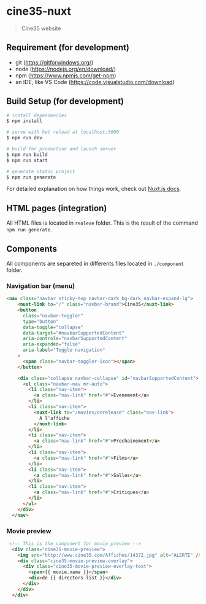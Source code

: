 # cine35-nuxt

> Cine35 website

## Requirement (for development)

- git (https://gitforwindows.org/)
- node (https://nodejs.org/en/download/)
- npm (https://www.npmjs.com/get-npm)
- an IDE, like VS Code (https://code.visualstudio.com/download)

## Build Setup (for development)

```bash
# install dependencies
$ npm install

# serve with hot reload at localhost:3000
$ npm run dev

# build for production and launch server
$ npm run build
$ npm run start

# generate static project
$ npm run generate
```

For detailed explanation on how things work, check out [Nuxt.js docs](https://nuxtjs.org).

## HTML pages (integration)

All HTML files is located in `realese` folder. This is the result of the command `npm run generate`.

## Components

All components are separeted in differents files located in `./component` folder.

### Navigation bar (menu)

```HTML
<nav class="navbar sticky-top navbar-dark bg-dark navbar-expand-lg">
    <nuxt-link to="/" class="navbar-brand">Cine35</nuxt-link>
    <button
      class="navbar-toggler"
      type="button"
      data-toggle="collapse"
      data-target="#navbarSupportedContent"
      aria-controls="navbarSupportedContent"
      aria-expanded="false"
      aria-label="Toggle navigation"
    >
      <span class="navbar-toggler-icon"></span>
    </button>

    <div class="collapse navbar-collapse" id="navbarSupportedContent">
      <ul class="navbar-nav mr-auto">
        <li class="nav-item">
          <a class="nav-link" href="#">Evenement</a>
        </li>
        <li class="nav-item">
          <nuxt-link to="/movies/onrelease" class="nav-link">
            A l'affiche
          </nuxt-link>
        </li>
        <li class="nav-item">
          <a class="nav-link" href="#">Prochainement</a>
        </li>
        <li class="nav-item">
          <a class="nav-link" href="#">Films</a>
        </li>
        <li class="nav-item">
          <a class="nav-link" href="#">Salles</a>
        </li>
        <li class="nav-item">
          <a class="nav-link" href="#">Critiques</a>
        </li>
      </ul>
    </div>
  </nav>
```

### Movie preview

```HTML
 <!-- This is the component for movie preview -->
  <div class="cine35-movie-preview">
    <img src="http://www.cine35.com/Affiches/14372.jpg" alt="ALERTE" />
    <div class="cine35-movie-preview-overlay">
      <div class="cine35-movie-preview-overlay-text">
        <span>{{ movie.name }}</span>
        <div>de {{ directors list }}</div>
      </div>
    </div>
  </div>
```
